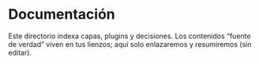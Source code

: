 # Documentación
Este directorio indexa capas, plugins y decisiones. Los contenidos “fuente de verdad” viven en tus lienzos; aquí solo enlazaremos y resumiremos (sin editar).
